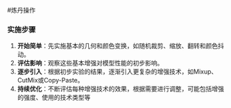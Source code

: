 #炼丹操作

### 实施步骤

1. **开始简单**：先实施基本的几何和颜色变换，如随机裁剪、缩放、翻转和颜色抖动。
2. **评估影响**：观察这些基本增强对模型性能的初步影响。
3. **逐步引入**：根据初步实验的结果，逐渐引入更复杂的增强技术，如Mixup、CutMix或Copy-Paste。
4. **持续优化**：不断评估每种增强技术的效果，根据需要进行调整，可能包括增强的强度、使用的技术类型等
